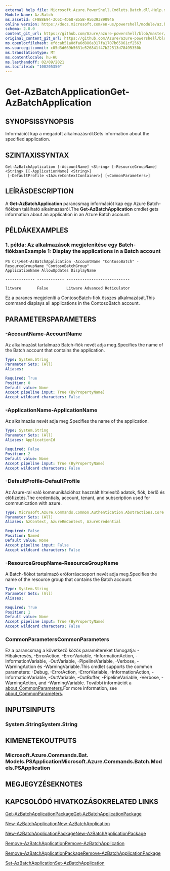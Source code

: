 ```yaml
---
external help file: Microsoft.Azure.PowerShell.Cmdlets.Batch.dll-Help.xml
Module Name: Az.Batch
ms.assetid: CF8B8E94-3C6C-4D68-B55B-956393890946
online version: https://docs.microsoft.com/en-us/powershell/module/az.batch/get-azbatchapplication
schema: 2.0.0
content_git_url: https://github.com/Azure/azure-powershell/blob/master/src/Batch/Batch/help/Get-AzBatchApplication.md
original_content_git_url: https://github.com/Azure/azure-powershell/blob/master/src/Batch/Batch/help/Get-AzBatchApplication.md
ms.openlocfilehash: efdcab51a8dfa6d886a317fa1707b65861cf2563
ms.sourcegitcommit: c05d3d669b5631e526841f47b22513d78495350b
ms.translationtype: MT
ms.contentlocale: hu-HU
ms.lasthandoff: 02/09/2021
ms.locfileid: "100205350"
---
```

# <span data-ttu-id="e0b4d-101">Get-AzBatchApplication</span><span class="sxs-lookup"><span data-stu-id="e0b4d-101">Get-AzBatchApplication</span></span>

## <span data-ttu-id="e0b4d-102">SYNOPSIS</span><span class="sxs-lookup"><span data-stu-id="e0b4d-102">SYNOPSIS</span></span>
<span data-ttu-id="e0b4d-103">Információt kap a megadott alkalmazásról.</span><span class="sxs-lookup"><span data-stu-id="e0b4d-103">Gets information about the specified application.</span></span>

## <span data-ttu-id="e0b4d-104">SZINTAXIS</span><span class="sxs-lookup"><span data-stu-id="e0b4d-104">SYNTAX</span></span>

```
Get-AzBatchApplication [-AccountName] <String> [-ResourceGroupName] <String> [[-ApplicationName] <String>]
 [-DefaultProfile <IAzureContextContainer>] [<CommonParameters>]
```

## <span data-ttu-id="e0b4d-105">LEÍRÁS</span><span class="sxs-lookup"><span data-stu-id="e0b4d-105">DESCRIPTION</span></span>
<span data-ttu-id="e0b4d-106">A **Get-AzBatchApplication** parancsmag információt kap egy Azure Batch-fiókban található alkalmazásról.</span><span class="sxs-lookup"><span data-stu-id="e0b4d-106">The **Get-AzBatchApplication** cmdlet gets information about an application in an Azure Batch account.</span></span>

## <span data-ttu-id="e0b4d-107">PÉLDÁK</span><span class="sxs-lookup"><span data-stu-id="e0b4d-107">EXAMPLES</span></span>

### <span data-ttu-id="e0b4d-108">1. példa: Az alkalmazások megjelenítése egy Batch-fiókban</span><span class="sxs-lookup"><span data-stu-id="e0b4d-108">Example 1: Display the applications in a Batch account</span></span>
```
PS C:\>Get-AzBatchApplication -AccountName "ContosoBatch" -ResourceGroupName "ContosoBatchGroup"
ApplicationName AllowUpdates DisplayName

------------- ------------ ----------------------------

litware       False        Litware Advanced Reticulator
```

<span data-ttu-id="e0b4d-109">Ez a parancs megjeleníti a ContosoBatch-fiók összes alkalmazását.</span><span class="sxs-lookup"><span data-stu-id="e0b4d-109">This command displays all applications in the ContosoBatch account.</span></span>

## <span data-ttu-id="e0b4d-110">PARAMETERS</span><span class="sxs-lookup"><span data-stu-id="e0b4d-110">PARAMETERS</span></span>

### <span data-ttu-id="e0b4d-111">-AccountName</span><span class="sxs-lookup"><span data-stu-id="e0b4d-111">-AccountName</span></span>
<span data-ttu-id="e0b4d-112">Az alkalmazást tartalmazó Batch-fiók nevét adja meg.</span><span class="sxs-lookup"><span data-stu-id="e0b4d-112">Specifies the name of the Batch account that contains the application.</span></span>

```yaml
Type: System.String
Parameter Sets: (All)
Aliases:

Required: True
Position: 0
Default value: None
Accept pipeline input: True (ByPropertyName)
Accept wildcard characters: False
```

### <span data-ttu-id="e0b4d-113">-ApplicationName</span><span class="sxs-lookup"><span data-stu-id="e0b4d-113">-ApplicationName</span></span>
<span data-ttu-id="e0b4d-114">Az alkalmazás nevét adja meg.</span><span class="sxs-lookup"><span data-stu-id="e0b4d-114">Specifies the name of the application.</span></span>

```yaml
Type: System.String
Parameter Sets: (All)
Aliases: ApplicationId

Required: False
Position: 2
Default value: None
Accept pipeline input: True (ByPropertyName)
Accept wildcard characters: False
```

### <span data-ttu-id="e0b4d-115">-DefaultProfile</span><span class="sxs-lookup"><span data-stu-id="e0b4d-115">-DefaultProfile</span></span>
<span data-ttu-id="e0b4d-116">Az Azure-ral való kommunikációhoz használt hitelesítő adatok, fiók, bérlő és előfizetés.</span><span class="sxs-lookup"><span data-stu-id="e0b4d-116">The credentials, account, tenant, and subscription used for communication with azure.</span></span>

```yaml
Type: Microsoft.Azure.Commands.Common.Authentication.Abstractions.Core.IAzureContextContainer
Parameter Sets: (All)
Aliases: AzContext, AzureRmContext, AzureCredential

Required: False
Position: Named
Default value: None
Accept pipeline input: False
Accept wildcard characters: False
```

### <span data-ttu-id="e0b4d-117">-ResourceGroupName</span><span class="sxs-lookup"><span data-stu-id="e0b4d-117">-ResourceGroupName</span></span>
<span data-ttu-id="e0b4d-118">A Batch-fiókot tartalmazó erőforráscsoport nevét adja meg.</span><span class="sxs-lookup"><span data-stu-id="e0b4d-118">Specifies the name of the resource group that contains the Batch account.</span></span>

```yaml
Type: System.String
Parameter Sets: (All)
Aliases:

Required: True
Position: 1
Default value: None
Accept pipeline input: True (ByPropertyName)
Accept wildcard characters: False
```

### <span data-ttu-id="e0b4d-119">CommonParameters</span><span class="sxs-lookup"><span data-stu-id="e0b4d-119">CommonParameters</span></span>
<span data-ttu-id="e0b4d-120">Ez a parancsmag a következő közös paramétereket támogatja: -Hibakeresés, -ErrorAction, -ErrorVariable, -InformationAction, -InformationVariable, -OutVariable, -PipelineVariable, -Verbose, -WarningAction és -WarningVariable.</span><span class="sxs-lookup"><span data-stu-id="e0b4d-120">This cmdlet supports the common parameters: -Debug, -ErrorAction, -ErrorVariable, -InformationAction, -InformationVariable, -OutVariable, -OutBuffer, -PipelineVariable, -Verbose, -WarningAction, and -WarningVariable.</span></span> <span data-ttu-id="e0b4d-121">További információt a [about_CommonParameters.](http://go.microsoft.com/fwlink/?LinkID=113216)</span><span class="sxs-lookup"><span data-stu-id="e0b4d-121">For more information, see [about_CommonParameters](http://go.microsoft.com/fwlink/?LinkID=113216).</span></span>

## <span data-ttu-id="e0b4d-122">INPUTS</span><span class="sxs-lookup"><span data-stu-id="e0b4d-122">INPUTS</span></span>

### <span data-ttu-id="e0b4d-123">System.String</span><span class="sxs-lookup"><span data-stu-id="e0b4d-123">System.String</span></span>

## <span data-ttu-id="e0b4d-124">KIMENETEK</span><span class="sxs-lookup"><span data-stu-id="e0b4d-124">OUTPUTS</span></span>

### <span data-ttu-id="e0b4d-125">Microsoft.Azure.Commands.Bat. Models.PSApplication</span><span class="sxs-lookup"><span data-stu-id="e0b4d-125">Microsoft.Azure.Commands.Batch.Models.PSApplication</span></span>

## <span data-ttu-id="e0b4d-126">MEGJEGYZÉSEK</span><span class="sxs-lookup"><span data-stu-id="e0b4d-126">NOTES</span></span>

## <span data-ttu-id="e0b4d-127">KAPCSOLÓDÓ HIVATKOZÁSOK</span><span class="sxs-lookup"><span data-stu-id="e0b4d-127">RELATED LINKS</span></span>

[<span data-ttu-id="e0b4d-128">Get-AzBatchApplicationPackage</span><span class="sxs-lookup"><span data-stu-id="e0b4d-128">Get-AzBatchApplicationPackage</span></span>](./Get-AzBatchApplicationPackage.md)

[<span data-ttu-id="e0b4d-129">New-AzBatchApplication</span><span class="sxs-lookup"><span data-stu-id="e0b4d-129">New-AzBatchApplication</span></span>](./New-AzBatchApplication.md)

[<span data-ttu-id="e0b4d-130">New-AzBatchApplicationPackage</span><span class="sxs-lookup"><span data-stu-id="e0b4d-130">New-AzBatchApplicationPackage</span></span>](./New-AzBatchApplicationPackage.md)

[<span data-ttu-id="e0b4d-131">Remove-AzBatchApplication</span><span class="sxs-lookup"><span data-stu-id="e0b4d-131">Remove-AzBatchApplication</span></span>](./Remove-AzBatchApplication.md)

[<span data-ttu-id="e0b4d-132">Remove-AzBatchApplicationPackage</span><span class="sxs-lookup"><span data-stu-id="e0b4d-132">Remove-AzBatchApplicationPackage</span></span>](./Remove-AzBatchApplicationPackage.md)

[<span data-ttu-id="e0b4d-133">Set-AzBatchApplication</span><span class="sxs-lookup"><span data-stu-id="e0b4d-133">Set-AzBatchApplication</span></span>](./Set-AzBatchApplication.md)



